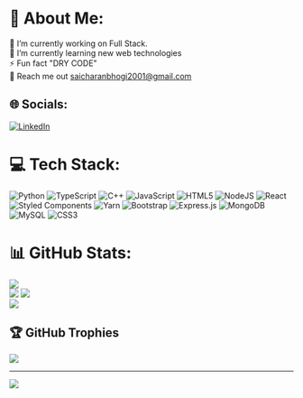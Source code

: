 # 💫 About Me:
🔭 I’m currently working on Full Stack.<br>🌱 I’m currently learning new web technologies<br>⚡ Fun fact "DRY CODE"<br> 📩 Reach me out saicharanbhogi2001@gmail.com


## 🌐 Socials:
[![LinkedIn](https://img.shields.io/badge/LinkedIn-%230077B5.svg?logo=linkedin&logoColor=white)](https://www.linkedin.com/in/saicharanbhogi/) 

# 💻 Tech Stack:
![Python](https://img.shields.io/badge/python-3670A0?style=for-the-badge&logo=python&logoColor=ffdd54) ![TypeScript](https://img.shields.io/badge/typescript-%23007ACC.svg?style=for-the-badge&logo=typescript&logoColor=white) ![C++](https://img.shields.io/badge/c++-%2300599C.svg?style=for-the-badge&logo=c%2B%2B&logoColor=white) ![JavaScript](https://img.shields.io/badge/javascript-%23323330.svg?style=for-the-badge&logo=javascript&logoColor=%23F7DF1E) ![HTML5](https://img.shields.io/badge/html5-%23E34F26.svg?style=for-the-badge&logo=html5&logoColor=white) ![NodeJS](https://img.shields.io/badge/node.js-6DA55F?style=for-the-badge&logo=node.js&logoColor=white) ![React](https://img.shields.io/badge/react-%2320232a.svg?style=for-the-badge&logo=react&logoColor=%2361DAFB) ![Styled Components](https://img.shields.io/badge/styled--components-DB7093?style=for-the-badge&logo=styled-components&logoColor=white) ![Yarn](https://img.shields.io/badge/yarn-%232C8EBB.svg?style=for-the-badge&logo=yarn&logoColor=white) ![Bootstrap](https://img.shields.io/badge/bootstrap-%23563D7C.svg?style=for-the-badge&logo=bootstrap&logoColor=white) ![Express.js](https://img.shields.io/badge/express.js-%23404d59.svg?style=for-the-badge&logo=express&logoColor=%2361DAFB) ![MongoDB](https://img.shields.io/badge/MongoDB-%234ea94b.svg?style=for-the-badge&logo=mongodb&logoColor=white) ![MySQL](https://img.shields.io/badge/mysql-%2300f.svg?style=for-the-badge&logo=mysql&logoColor=white) ![CSS3](https://img.shields.io/badge/css3-%231572B6.svg?style=for-the-badge&logo=css3&logoColor=white)
# 📊 GitHub Stats:
![](https://nirzak-streak-stats.vercel.app/?user=saicharanbhogi2001&theme=dark&hide_border=false)<br/>
![](https://github-readme-stats.vercel.app/api/top-langs/?username=saicharanbhogi2001&theme=dark&hide_border=false&include_all_commits=false&count_private=true&layout=compact)
![](https://github-readme-streak-stats.herokuapp.com/?user=saicharanbhogi2001&theme=dark&hide_border=false)<br/>
![](https://github-readme-stats.vercel.app/api/top-langs/?username=saicharanbhogi2001&theme=dark&hide_border=false&include_all_commits=true&count_private=true&layout=compact)

## 🏆 GitHub Trophies
![](https://github-profile-trophy.vercel.app/?username=saicharanbhogi2001&theme=radical&no-frame=false&no-bg=false&margin-w=4)

---
[![](https://visitcount.itsvg.in/api?id=saicharanbhogi2001&icon=0&color=0)](https://visitcount.itsvg.in)

<!-- Proudly created with GPRM ( https://gprm.itsvg.in ) -->
